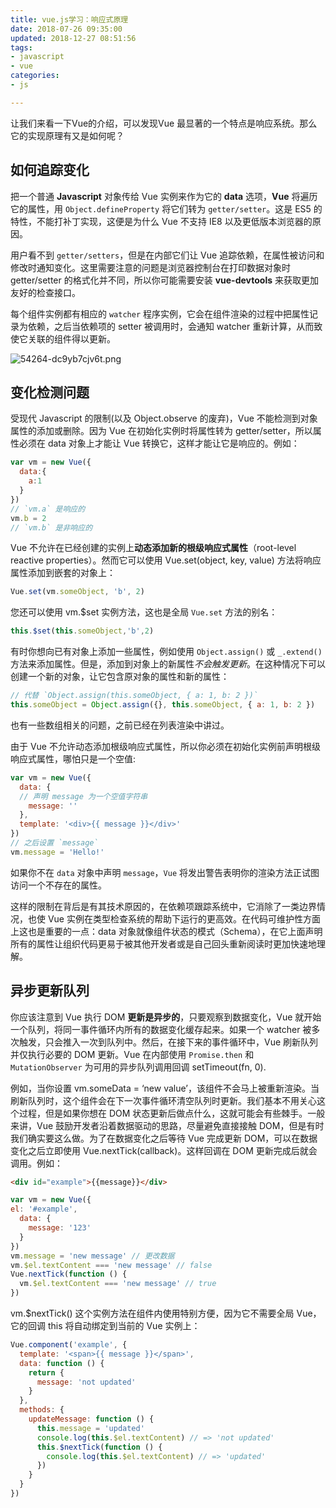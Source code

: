 ```yaml
---
title: vue.js学习：响应式原理
date: 2018-07-26 09:35:00
updated: 2018-12-27 08:51:56
tags: 
- javascript
- vue
categories: 
- js

---
```

让我们来看一下Vue的介绍，可以发现Vue 最显著的一个特点是响应系统。那么它的实现原理有又是如何呢？

## **如何追踪变化**

把一个普通 **Javascript** 对象传给 Vue 实例来作为它的 **data** 选项，**Vue** 将遍历它的属性，用 `Object.defineProperty` 将它们转为 `getter/setter`。这是 ES5 的特性，不能打补丁实现，这便是为什么 Vue 不支持 IE8 以及更低版本浏览器的原因。

用户看不到 `getter/setters`，但是在内部它们让 Vue 追踪依赖，在属性被访问和修改时通知变化。这里需要注意的问题是浏览器控制台在打印数据对象时 getter/setter 的格式化并不同，所以你可能需要安装 **vue-devtools** 来获取更加友好的检查接口。

每个组件实例都有相应的 `watcher` 程序实例，它会在组件渲染的过程中把属性记录为依赖，之后当依赖项的 setter 被调用时，会通知 watcher 重新计算，从而致使它关联的组件得以更新。

![54264-dc9yb7cjv6t.png](https://imgs.gnux.cn/usr/uploads/2018/07/1244690044.png)


<!--more-->


## **变化检测问题**

受现代 Javascript 的限制(以及 Object.observe 的废弃)，Vue 不能检测到对象属性的添加或删除。因为 Vue 在初始化实例时将属性转为 getter/setter，所以属性必须在 data 对象上才能让 Vue 转换它，这样才能让它是响应的。例如：

```javascript
var vm = new Vue({
  data:{
    a:1
  }
})
// `vm.a` 是响应的
vm.b = 2
// `vm.b` 是非响应的
```

Vue 不允许在已经创建的实例上**动态添加新的根级响应式属性**（root-level reactive properties）。然而它可以使用 Vue.set(object, key, value) 方法将响应属性添加到嵌套的对象上：

```javascript
Vue.set(vm.someObject, 'b', 2)
```

您还可以使用 vm.$set 实例方法，这也是全局 `Vue.set` 方法的别名：

```javascript
this.$set(this.someObject,'b',2)
```

有时你想向已有对象上添加一些属性，例如使用 `Object.assign()` 或 `_.extend()` 方法来添加属性。但是，添加到对象上的新属性*不会触发更新*。在这种情况下可以创建一个新的对象，让它包含原对象的属性和新的属性：

```javascript
// 代替 `Object.assign(this.someObject, { a: 1, b: 2 })`
this.someObject = Object.assign({}, this.someObject, { a: 1, b: 2 })
```

也有一些数组相关的问题，之前已经在列表渲染中讲过。

由于 Vue 不允许动态添加根级响应式属性，所以你必须在初始化实例前声明根级响应式属性，哪怕只是一个空值:

```javascript
var vm = new Vue({
  data: {
  // 声明 message 为一个空值字符串
    message: ''
  },
  template: '<div>{{ message }}</div>'
})
// 之后设置 `message` 
vm.message = 'Hello!'
```

如果你不在 `data` 对象中声明 `message`，`Vue` 将发出警告表明你的渲染方法正试图访问一个不存在的属性。

这样的限制在背后是有其技术原因的，在依赖项跟踪系统中，它消除了一类边界情况，也使 Vue 实例在类型检查系统的帮助下运行的更高效。在代码可维护性方面上这也是重要的一点：data 对象就像组件状态的模式（Schema），在它上面声明所有的属性让组织代码更易于被其他开发者或是自己回头重新阅读时更加快速地理解。

## **异步更新队列**

你应该注意到 Vue 执行 DOM **更新是异步的**，只要观察到数据变化，Vue 就开始一个队列，将同一事件循环内所有的数据变化缓存起来。如果一个 watcher 被多次触发，只会推入一次到队列中。然后，在接下来的事件循环中，Vue 刷新队列并仅执行必要的 DOM 更新。Vue 在内部使用 `Promise.then` 和 `MutationObserver` 为可用的异步队列调用回调 setTimeout(fn, 0).

例如，当你设置 vm.someData = ‘new value’，该组件不会马上被重新渲染。当刷新队列时，这个组件会在下一次事件循环清空队列时更新。我们基本不用关心这个过程，但是如果你想在 DOM 状态更新后做点什么，这就可能会有些棘手。一般来讲，Vue 鼓励开发者沿着数据驱动的思路，尽量避免直接接触 DOM，但是有时我们确实要这么做。为了在数据变化之后等待 Vue 完成更新 DOM，可以在数据变化之后立即使用 Vue.nextTick(callback)。这样回调在 DOM 更新完成后就会调用。例如：

```html
<div id="example">{{message}}</div>
```

```javascript
var vm = new Vue({
el: '#example',
  data: {
    message: '123'
  }
})
vm.message = 'new message' // 更改数据
vm.$el.textContent === 'new message' // false
Vue.nextTick(function () {
  vm.$el.textContent === 'new message' // true
})
```

vm.$nextTick() 这个实例方法在组件内使用特别方便，因为它不需要全局 Vue，它的回调 this 将自动绑定到当前的 Vue 实例上：

```javascript
Vue.component('example', {
  template: '<span>{{ message }}</span>',
  data: function () {
    return {
      message: 'not updated'
    }
  },
  methods: {
    updateMessage: function () {
      this.message = 'updated'
      console.log(this.$el.textContent) // => 'not updated'
      this.$nextTick(function () {
        console.log(this.$el.textContent) // => 'updated'
      })
    }
  }
})
```